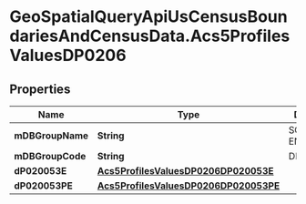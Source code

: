 # GeoSpatialQueryApiUsCensusBoundariesAndCensusData.Acs5ProfilesValuesDP0206

## Properties

Name | Type | Description | Notes
------------ | ------------- | ------------- | -------------
**mDBGroupName** | **String** | SCHOOL ENROLLMENT | 
**mDBGroupCode** | **String** | DP0206 | 
**dP020053E** | [**Acs5ProfilesValuesDP0206DP020053E**](Acs5ProfilesValuesDP0206DP020053E.md) |  | 
**dP020053PE** | [**Acs5ProfilesValuesDP0206DP020053PE**](Acs5ProfilesValuesDP0206DP020053PE.md) |  | 


